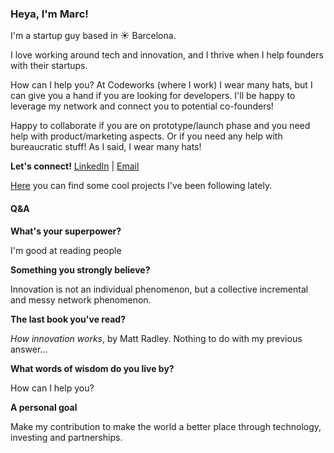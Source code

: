 ### Heya, I'm Marc!

I'm a startup guy based in ☀️ Barcelona.

I love working around tech and innovation, and I thrive when I help founders with their startups.

How can I help you? At Codeworks (where I work) I wear many hats, but I can give you a hand if you are looking for developers. I'll be happy to leverage my network and connect you to potential co-founders! 

Happy to collaborate if you are on prototype/launch phase and you need help with product/marketing aspects. Or if you need any help with bureaucratic stuff! As I said, I wear many hats!

**Let's connect!** [LinkedIn](https://www.linkedin.com/in/marc-alsius/) | [Email](mailto:alsius.marc@gmail.com)

[Here](https://github.com/marcalsius?tab=stars) you can find some cool projects I've been following lately.

#### Q&A ####

**What's your superpower?**

  I'm good at reading people

**Something you strongly believe?** 

  Innovation is not an individual phenomenon, but a collective incremental and messy network phenomenon.

**The last book you've read?**

  *How innovation works*, by Matt Radley. Nothing to do with my previous answer...

**What words of wisdom do you live by?**

  How can I help you?
  
**A personal goal**

Make my contribution to make the world a better place through technology, investing and partnerships.



